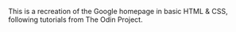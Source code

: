 This is a recreation of the Google homepage in basic HTML & CSS, following tutorials from The Odin Project.